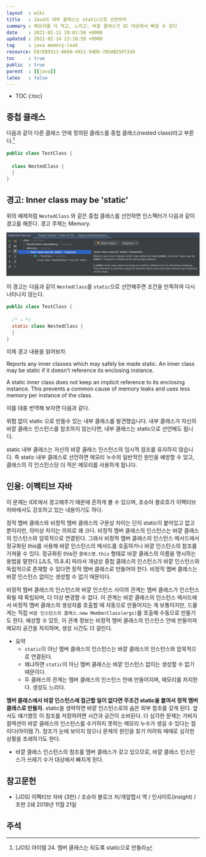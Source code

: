 ```yaml
---
layout  : wiki
title   : Java의 내부 클래스는 static으로 선언하자
summary : 메모리를 더 먹고, 느리고, 바깥 클래스가 GC 대상에서 빠질 수 있다
date    : 2021-02-11 19:01:50 +0900
updated : 2021-02-14 13:18:58 +0900
tag     : java memory-leak
resource: E8/EB9311-6660-4911-94DD-7B5AB25FC545
toc     : true
public  : true
parent  : [[java]]
latex   : false
---
```

* TOC
{:toc}

## 중첩 클래스

다음과 같이 다른 클래스 안에 정의된 클래스를 중첩 클래스(nested class)라고 부른다.[^JOS-24]

```java
public class TestClass {

  class NestedClass {
  }
}
```

## 경고: Inner class may be 'static'

위의 예제처럼 `NestedClass` 와 같은 중첩 클래스를 선언하면 인스펙터가 다음과 같이 경고를 해준다. 경고 주제는 Memory.

![image]( /resource/E8/EB9311-6660-4911-94DD-7B5AB25FC545/107623207-557ebf80-6c9c-11eb-91c4-9b53d14a8880.png )

이 경고는 다음과 같이 `NestedClass`를 `static`으로 선언해주면 조건을 만족하여 다시 나타나지 않는다.

```java
public class TestClass {

  /* ↓ */
  static class NestedClass {
  }
}
```

이제 경고 내용을 읽어보자.

>
Reports any inner classes which may safely be made static. An inner class may be static if it doesn't reference its enclosing instance.
>
A static inner class does not keep an implicit reference to its enclosing instance. This prevents a common cause of memory leaks and uses less memory per instance of the class.

이를 대충 번역해 보자면 다음과 같다.

>
위험 없이 static 으로 만들수 있는 내부 클래스를 발견했습니다. 내부 클래스가 자신의 바깥 클래스 인스턴스를 참조하지 않는다면, 내부 클래스는 static으로 선언해도 됩니다.
>
static 내부 클래스는 자신의 바깥 클래스 인스턴스의 임시적 참조를 유지하지 않습니다. 즉 static 내부 클래스로 선언하면 메모리 누수의 일반적인 원인을 예방할 수 있고, 클래스의 각 인스턴스당 더 적은 메모리를 사용하게 됩니다.

## 인용: 이펙티브 자바

이 문제는 IDE에서 경고해주기 때문에 흔하게 볼 수 있으며, 조슈아 블로흐가 이펙티브 자바에서도 강조하고 있는 내용이기도 하다.

>
정적 멤버 클래스와 비정적 멤버 클래스의 구문상 차이는 단지 static이 붙어있고 없고 뿐이지만, 의미상 차이는 의외로 꽤 크다.
비정적 멤버 클래스의 인스턴스는 바깥 클래스의 인스턴스와 암묵적으로 연결된다.
그래서 비정적 멤버 클래스의 인스턴스 메서드에서 정규화된 this를 사용해 바깥 인스턴스의 메서드를 호출하거나 바깥 인스턴스의 참조를 가져올 수 있다.
정규화된 this란 `클래스명.this` 형태로 바깥 클래스의 이름을 명시하는 용법을 말한다.[JLS, 15.8.4]
따라서 개념상 중첩 클래스의 인스턴스가 바깥 인스턴스와 독립적으로 존재할 수 있다면 정적 멤버 클래스로 만들어야 한다.
비정적 멤버 클래스는 바깥 인스턴스 없이는 생성할 수 없기 때문이다.
>
비정적 멤버 클래스의 인스턴스와 바깥 인스턴스 사이의 관계는 멤버 클래스가 인스턴스화될 때 확립되며, 더 이상 변경할 수 없다.
이 관계는 바깥 클래스의 인스턴스 메서드에서 비정적 멤버 클래스의 생성자를 호출할 때 자동으로 만들어지는 게 보통이지만,
드물게는 직접 `바깥 인스턴스의 클래스.new MemberClass(args)`를 호출해 수동으로 만들기도 한다.
예상할 수 있듯, 이 관계 정보는 비정적 멤버 클래스의 인스턴스 안에 만들어져 메모리 공간을 차지하며, 생성 시간도 더 걸린다.

- 요약
    - `static`이 아닌 멤버 클래스의 인스턴스는 바깥 클래스의 인스턴스와 암묵적으로 연결된다.
    - 왜냐하면 `static`이 아닌 멤버 클래스는 바깥 인스턴스 없이는 생성할 수 없기 때문이다.
    - 두 클래스의 관계는 멤버 클래스의 인스턴스 안에 만들어지며, 메모리를 차지한다. 생성도 느리다.

>
**멤버 클래스에서 바깥 인스턴스에 접근할 일이 없다면 무조건 static을 붙여서 정적 멤버 클래스로 만들자.**
static을 생략하면 바깥 인스턴스로의 숨은 외부 참조를 갖게 된다.
앞서도 얘기했듯 이 참조를 저장하려면 시간과 공간이 소비된다.
더 심각한 문제는 가비지 컬렉션이 바깥 클래스의 인스턴스를 수거하지 못하는 메모리 누수가 생길 수 있다는 점이다(아이템 7).
참조가 눈에 보이지 않으니 문제의 원인을 찾기 어려워 때때로 심각한 상황을 초래하기도 한다.

- 바깥 클래스 인스턴스의 참조를 멤버 클래스가 갖고 있으므로, 바깥 클래스 인스턴스가 쓰레기 수거 대상에서 빠지게 된다.


## 참고문헌

- [JOS] 이펙티브 자바 (3판) / 조슈아 블로크 저/개앞맵시 역 / 인사이트(insight) / 초판 2쇄 2018년 11월 21일

## 주석

[^JOS-24]: [JOS] 아이템 24. 멤버 클래스는 되도록 static으로 만들라

